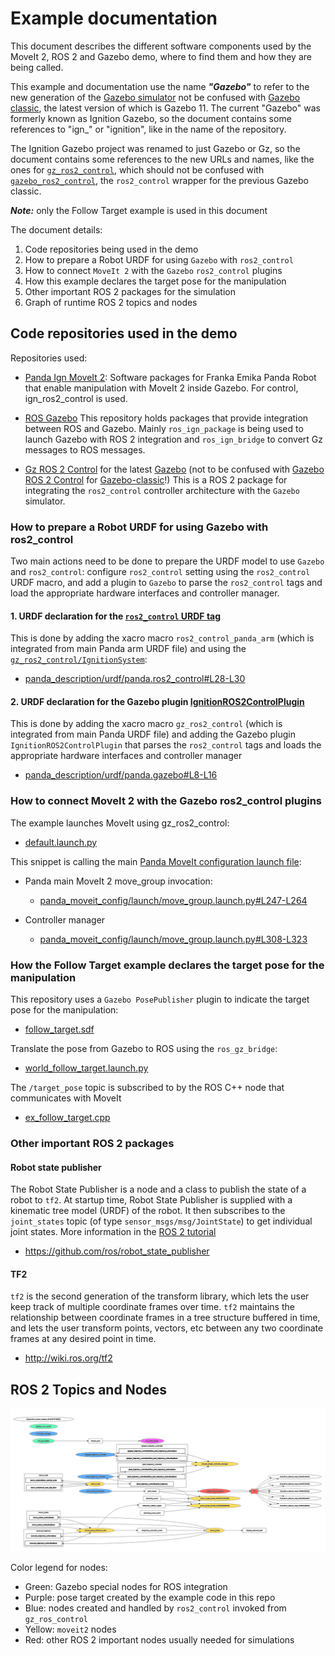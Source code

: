# Example documentation

This document describes the different software components
used by the MoveIt 2, ROS 2 and Gazebo demo,
where to find them and how they are being called.

This example and documentation use the name ***"Gazebo"***
to refer to the new generation of the [Gazebo simulator](https://gazebosim.org/)
not be confused with [Gazebo classic](https://classic.gazebosim.org), the latest
version of which is Gazebo 11. The current "Gazebo" was formerly known as
Ignition Gazebo, so the document contains some references to "ign_" or
"ignition", like in the name of the repository.

The Ignition Gazebo project was renamed to just
Gazebo or Gz, so the document contains some references to the new URLs
and names, like the ones for
[`gz_ros2_control`](https://github.com/ros-controls/gz_ros2_control),
which should not be confused with
[`gazebo_ros2_control`](https://github.com/ros-controls/gazebo_ros2_control),
the `ros2_control` wrapper for the previous Gazebo classic.

***Note:*** only the Follow Target example is used in this document

The document details:

 1. Code repositories being used in the demo
 1. How to prepare a Robot URDF for using `Gazebo` with `ros2_control`
 1. How to connect `MoveIt 2` with the `Gazebo` `ros2_control` plugins
 1. How this example declares the target pose for the manipulation
 1. Other important ROS 2 packages for the simulation
 1. Graph of runtime ROS 2 topics and nodes

## Code repositories used in the demo

Repositories used:

* [Panda Ign MoveIt 2](https://github.com/AndrejOrsula/panda_ign_moveit2):
  Software packages for Franka Emika Panda Robot that enable manipulation with MoveIt 2
  inside Gazebo. For control, ign_ros2_control is used.

* [ROS Gazebo](https://github.com/gazebosim/ros_gz/tree/galactic)
  This repository holds packages that provide integration between ROS and Gazebo.
  Mainly `ros_ign_package` is being used to launch Gazebo with ROS 2 integration
  and `ros_ign_bridge` to convert Gz messages to ROS messages.

* [Gz ROS 2 Control](https://github.com/ros-controls/gz_ros2_control) for the latest [Gazebo](https://gazebosim.org) (not to be confused with [Gazebo ROS 2 Control](https://github.com/ros-controls/gazebo_ros2_control/tree/galactic) for [Gazebo-classic](https://classic.gazebosim.org)!)
  This is a ROS 2 package for integrating the `ros2_control` controller architecture
  with the `Gazebo` simulator.

### How to prepare a Robot URDF for using Gazebo with ros2_control

Two main actions need to be done to prepare the URDF model to use `Gazebo` and
`ros2_control`: configure `ros2_control` setting using the `ros2_control` URDF
macro, and add a plugin to `Gazebo` to parse the `ros2_control` tags and
load the appropriate hardware interfaces and controller manager.

#### 1. URDF declaration for the [`ros2_control` URDF tag](https://control.ros.org/master/doc/getting_started/getting_started.html#hardware-description-in-urdf)

This is done by adding the xacro macro `ros2_control_panda_arm` (which is
integrated from main Panda arm URDF file) and using the
[`gz_ros2_control/IgnitionSystem`](https://github.com/ros-controls/gz_ros2_control/blob/9f52839be0893d13c1162cb2ed2a6b6df90226c0/README.md?plain=1#L100-L126):

* [panda_description/urdf/panda.ros2_control#L28-L30](https://github.com/AndrejOrsula/panda_ign_moveit2/blob/9e5fabed267db78a91a2cd185ee6a89b799f3be3/panda_description/urdf/panda.ros2_control#L28-L30)

#### 2. URDF declaration for the Gazebo plugin [IgnitionROS2ControlPlugin](https://github.com/ros-controls/gz_ros2_control/blob/9f52839be0893d13c1162cb2ed2a6b6df90226c0/README.md?plain=1#L160-L180)

This is done by adding the xacro macro `gz_ros2_control` (which is integrated
from main Panda URDF file) and adding the Gazebo plugin `IgnitionROS2ControlPlugin`
that parses the `ros2_control` tags and loads the appropriate hardware interfaces and controller manager

* [panda_description/urdf/panda.gazebo#L8-L16](https://github.com/AndrejOrsula/panda_ign_moveit2/blob/9e5fabed267db78a91a2cd185ee6a89b799f3be3/panda_description/urdf/panda.gazebo#L8-L16)

### How to connect MoveIt 2 with the Gazebo ros2_control plugins

The example launches MoveIt using gz_ros2_control:

* [default.launch.py](../launch/default.launch.py#L81-L94)

This snippet is calling the main [Panda MoveIt configuration launch file](https://github.com/AndrejOrsula/panda_ign_moveit2/blob/9e5fabed267db78a91a2cd185ee6a89b799f3be3/panda_moveit_config/launch/move_group.launch.py):

* Panda main MoveIt 2 move_group invocation:
  * [panda_moveit_config/launch/move_group.launch.py#L247-L264](https://github.com/AndrejOrsula/panda_ign_moveit2/blob/9e5fabed267db78a91a2cd185ee6a89b799f3be3/panda_moveit_config/launch/move_group.launch.py#L247-L264)

* Controller manager
  * [panda_moveit_config/launch/move_group.launch.py#L308-L323](https://github.com/AndrejOrsula/panda_ign_moveit2/blob/9e5fabed267db78a91a2cd185ee6a89b799f3be3/panda_moveit_config/launch/move_group.launch.py#L308-L323)

### How the Follow Target example declares the target pose for the manipulation

This repository uses a `Gazebo PosePublisher` plugin to indicate the target pose for the manipulation:
* [follow_target.sdf](../worlds/follow_target.sdf#L99-L104)

Translate the pose from Gazebo to ROS using the `ros_gz_bridge`:
* [world_follow_target.launch.py](../launch/worlds/world_follow_target.launch.py#L61-L76)

The `/target_pose` topic is subscribed to by the ROS C++ node that communicates with MoveIt
* [ex_follow_target.cpp](../examples/cpp/ex_follow_target.cpp#L28-L57)

### Other important ROS 2 packages

#### Robot state publisher

The Robot State Publisher is a node and a class to publish
the state of a robot to `tf2`. At startup time, Robot State Publisher is
supplied with a kinematic tree model (URDF) of the robot. It then subscribes
to the `joint_states` topic (of type `sensor_msgs/msg/JointState`) to get
individual joint states. More information in the
[ROS 2 tutorial](https://docs.ros.org/en/galactic/Tutorials/Intermediate/URDF/Using-URDF-with-Robot-State-Publisher.html)

* https://github.com/ros/robot_state_publisher

#### TF2

`tf2` is the second generation of the transform library, which lets the user
keep track of multiple coordinate frames over time. `tf2` maintains the
relationship between coordinate frames in a tree structure buffered in
time, and lets the user transform points, vectors, etc between any
two coordinate frames at any desired point in time.

* http://wiki.ros.org/tf2

## ROS 2 Topics and Nodes

![ROS 2 Graph of the demo](ros_rqt_graph.png)

Color legend for nodes:
 * Green: Gazebo special nodes for ROS integration
 * Purple: pose target created by the example code in this repo
 * Blue: nodes created and handled by `ros2_control` invoked from `gz_ros_control`
 * Yellow: `moveit2` nodes
 * Red: other ROS 2 important nodes usually needed for simulations
